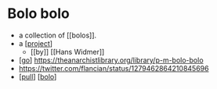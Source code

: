 # Bolo bolo

- a collection of [[bolos]].
- a [[project]]
  - [[by]] [[Hans Widmer]]
- [[go]] https://theanarchistlibrary.org/library/p-m-bolo-bolo
- https://twitter.com/flancian/status/1279462864210845696
- [[pull]] [[bolo]]

[//begin]: # "Autogenerated link references for markdown compatibility"
[project]: project "Project"
[go]: go "Go"
[pull]: pull "Pull"
[bolo]: bolo "Bolo"
[//end]: # "Autogenerated link references"